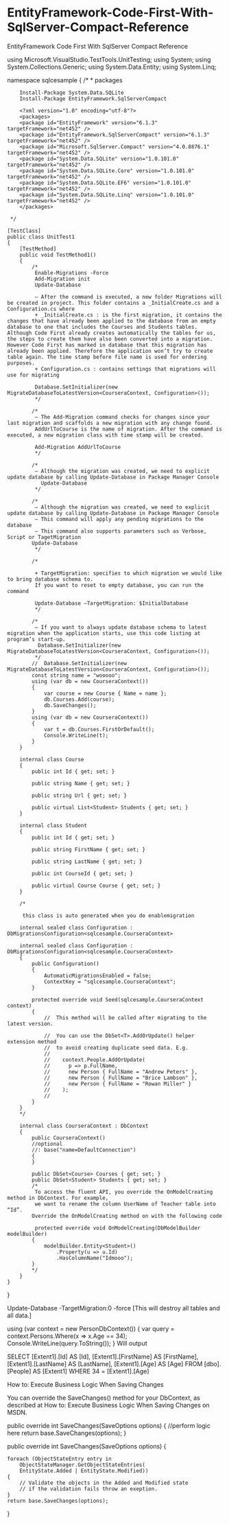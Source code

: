 # EntityFramework-Code-First-With-SqlServer-Compact-Reference
 EntityFramework Code First With SqlServer Compact Reference
 
 
 
using Microsoft.VisualStudio.TestTools.UnitTesting;
using System;
using System.Collections.Generic;
using System.Data.Entity;
using System.Linq;
 
namespace sqlcesample
{
    /*
     * packages
 
        Install-Package System.Data.SQLite
        Install-Package EntityFramework.SqlServerCompact
 
        <?xml version="1.0" encoding="utf-8"?>
        <packages>
        <package id="EntityFramework" version="6.1.3" targetFramework="net452" />
        <package id="EntityFramework.SqlServerCompact" version="6.1.3" targetFramework="net452" />
        <package id="Microsoft.SqlServer.Compact" version="4.0.8876.1" targetFramework="net452" />
        <package id="System.Data.SQLite" version="1.0.101.0" targetFramework="net452" />
        <package id="System.Data.SQLite.Core" version="1.0.101.0" targetFramework="net452" />
        <package id="System.Data.SQLite.EF6" version="1.0.101.0" targetFramework="net452" />
        <package id="System.Data.SQLite.Linq" version="1.0.101.0" targetFramework="net452" />
        </packages>
 
     */
 
    [TestClass]
    public class UnitTest1
    {
        [TestMethod]
        public void TestMethod1()
        {
            /*
             Enable-Migrations -Force
             Add-Migration init
             Update-Database
 
             – After the command is executed, a new folder Migrations will be created in project. This folder contains a _InitialCreate.cs and a Configuration.cs where
             + _InitialCreate.cs : is the first migration, it contains the changes that have already been applied to the database from an empty database to one that includes the Courses and Students tables. Although Code First already creates automatically the tables for us, the steps to create them have also been converted into a migration. However Code First has marked in database that this migration has already been applied. Therefore the application won’t try to create table again. The time stamp before file name is used for ordering purposes.
             + Configuration.cs : contains settings that migrations will use for migrating
 
             Database.SetInitializer(new MigrateDatabaseToLatestVersion<CourseraContext, Configuration>());
             */
 
            /*
             – The Add-Migration command checks for changes since your last migration and scaffolds a new migration with any change found.
             AddUrlToCourse is the name of migration. After the command is executed, a new migration class with time stamp will be created.
 
             Add-Migration AddUrlToCourse
             */
 
            /*
             – Although the migration was created, we need to explicit update database by calling Update-Database in Package Manager Console
               Update-Database
             */
 
            /*
             – Although the migration was created, we need to explicit update database by calling Update-Database in Package Manager Console
             – This command will apply any pending migrations to the database
             – This command also supports parameters such as Verbose, Script or TagetMigration
            Update-Database
             */
 
            /*
 
             + TargetMigration: specifies to which migration we would like to bring database schema to.
             If you want to reset to empty database, you can run the command
 
             Update-Database –TargetMigration: $InitialDatabase
             */
 
            /*
             – If you want to always update database schema to latest migration when the application starts, use this code listing at program’s start-up.
              Database.SetInitializer(new MigrateDatabaseToLatestVersion<CourseraContext, Configuration>());
             */
            //  Database.SetInitializer(new MigrateDatabaseToLatestVersion<CourseraContext, Configuration>());
            const string name = "wooooo";
            using (var db = new CourseraContext())
            {
                var course = new Course { Name = name };
                db.Courses.Add(course);
                db.SaveChanges();
            }
            using (var db = new CourseraContext())
            {
                var t = db.Courses.FirstOrDefault();
                Console.WriteLine(t);
            }
        }
 
        internal class Course
        {
            public int Id { get; set; }
 
            public string Name { get; set; }
 
            public string Url { get; set; }
 
            public virtual List<Student> Students { get; set; }
        }
 
        internal class Student
        {
            public int Id { get; set; }
 
            public string FirstName { get; set; }
 
            public string LastName { get; set; }
 
            public int CourseId { get; set; }
 
            public virtual Course Course { get; set; }
        }
 
        /*
 
         this class is auto generated when you do enablemigration
 
        internal sealed class Configuration : DbMigrationsConfiguration<sqlcesample.CourseraContext>
 
        internal sealed class Configuration : DbMigrationsConfiguration<sqlcesample.CourseraContext>
        {
            public Configuration()
            {
                AutomaticMigrationsEnabled = false;
                ContextKey = "sqlcesample.CourseraContext";
            }
 
            protected override void Seed(sqlcesample.CourseraContext context)
            {
                //  This method will be called after migrating to the latest version.
 
                //  You can use the DbSet<T>.AddOrUpdate() helper extension method
                //  to avoid creating duplicate seed data. E.g.
                //
                //    context.People.AddOrUpdate(
                //      p => p.FullName,
                //      new Person { FullName = "Andrew Peters" },
                //      new Person { FullName = "Brice Lambson" },
                //      new Person { FullName = "Rowan Miller" }
                //    );
                //
            }
        }
        */
 
        internal class CourseraContext : DbContext
        {
            public CourseraContext()
            //optional
            //: base("name=DefaultConnection")
            {
            }
 
            public DbSet<Course> Courses { get; set; }
            public DbSet<Student> Students { get; set; }
            /*
             To access the fluent API, you override the OnModelCreating method in DbContext. For example,
             we want to rename the column UserName of Teacher table into “Id”.
            Override the OnModelCreating method on with the following code
 
             protected override void OnModelCreating(DbModelBuilder modelBuilder)
            {
                modelBuilder.Entity<Student>()
                    .Property(u => u.Id)
                    .HasColumnName("Idmooo");
            }
            */
        }
    }
}








Update-Database -TargetMigration:0 -force [This will destroy all tables and all data.]

using (var context = new PersonDbContext())
{
    var query = context.Persons.Where(x => x.Age == 34);
    Console.WriteLine(query.ToString());
}
Will output

SELECT 
[Extent1].[Id] AS [Id], 
[Extent1].[FirstName] AS [FirstName], 
[Extent1].[LastName] AS [LastName], 
[Extent1].[Age] AS [Age]
FROM [dbo].[People] AS [Extent1]
WHERE 34 = [Extent1].[Age]


How to: Execute Business Logic When Saving Changes





You can override the SaveChanges() method for your DbContext, as described at How to: Execute Business Logic When Saving Changes on MSDN.


public override int SaveChanges(SaveOptions options)
{
    //perform logic here
    return base.SaveChanges(options);
}

public override int SaveChanges(SaveOptions options)
{
  
    foreach (ObjectStateEntry entry in
        ObjectStateManager.GetObjectStateEntries(
        EntityState.Added | EntityState.Modified))
    {
        // Validate the objects in the Added and Modified state
        // if the validation fails throw an exeption.
    }
    return base.SaveChanges(options);
}








